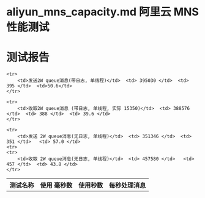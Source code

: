 
# aliyun_mns_capacity.md 阿里云 MNS 性能测试


# 测试报告  

<table>
	<tr>
		<th>测试名称</th>  <th>使用 毫秒数</th>  <th>使用秒数</th> <th>每秒处理消息</th>
	</tr>	

	<tr>
		<td>发送2W queue消息(带日志, 单线程)</td>  <td> 395030 </td>  <td> 395 </td>  <td>50.6</td>
	</tr>

	<tr>
		<td>收取2W queue消息 (带日志, 单线程, 实际 15350)</td>  <td> 388576 </td>  <td> 388 </td>  <td> 39.6 </td>
	</tr>	

	<tr>
		<td>发送 2W queue消息(无日志, 单线程)</td>  <td> 351346 </td>  <td> 351 </td>   <td> 57.0 </td>
	<tr>	
	<tr>
		<td>收取 2W queue消息(无日志, 单线程)</td>  <td> 457580 </td>   <td> 457 </td>  <td> 43.8 </td>
	</tr>	
</table>	

